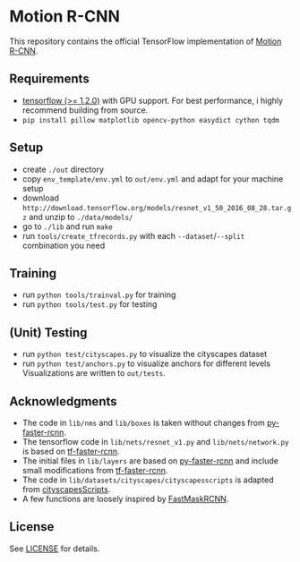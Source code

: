 # Motion R-CNN

This repository contains the official TensorFlow implementation of
[Motion R-CNN](TODO).

## Requirements

- [tensorflow (>= 1.2.0)](https://www.tensorflow.org/install/install_linux) with GPU support.
  For best performance, i highly recommend building from source.
- `pip install pillow matplotlib opencv-python easydict cython tqdm`

## Setup
- create `./out` directory
- copy `env_template/env.yml` to `out/env.yml` and adapt for your machine setup
- download `http://download.tensorflow.org/models/resnet_v1_50_2016_08_28.tar.gz` and unzip to `./data/models/`
- go to `./lib` and run `make`
- run `tools/create_tfrecords.py` with each `--dataset`/`--split` combination you need

## Training
- run `python tools/trainval.py` for training
- run `python tools/test.py` for testing

## (Unit) Testing
- run `python test/cityscapes.py` to visualize the cityscapes dataset
- run `python test/anchors.py` to visualize anchors for different levels
Visualizations are written to `out/tests`.

## Acknowledgments
- The code in `lib/nms` and `lib/boxes` is taken without changes from
  [py-faster-rcnn](https://github.com/rbgirshick/py-faster-rcnn).
- The tensorflow code in `lib/nets/resnet_v1.py` and `lib/nets/network.py` is based on
  [tf-faster-rcnn](https://github.com/endernewton/tf-faster-rcnn/tree/master/lib/nets).
- The initial files in `lib/layers` are based on
  [py-faster-rcnn](https://github.com/rbgirshick/py-faster-rcnn/tree/master/lib/rpn)
  and include small modifications from
  [tf-faster-rcnn](https://github.com/endernewton/tf-faster-rcnn/tree/master/lib/layer_utils).
- The code in `lib/datasets/cityscapes/cityscapesscripts` is adapted from
  [cityscapesScripts](https://github.com/mcordts/cityscapesScripts).  
- A few functions are loosely inspired by
  [FastMaskRCNN](https://github.com/CharlesShang/FastMaskRCNN).

## License
See [LICENSE](https://github.com/simonmeister/motion-rcnn/blob/master/LICENSE) for details.
